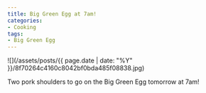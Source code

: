 ```yaml
---
title: Big Green Egg at 7am!
categories:
- Cooking
tags:
- Big Green Egg
---
```


![](/assets/posts/{{ page.date | date: "%Y" }}/8f70264c4160c8042bf0bda485f08838.jpg)
  



Two pork shoulders to go on the Big Green Egg tomorrow at 7am!
